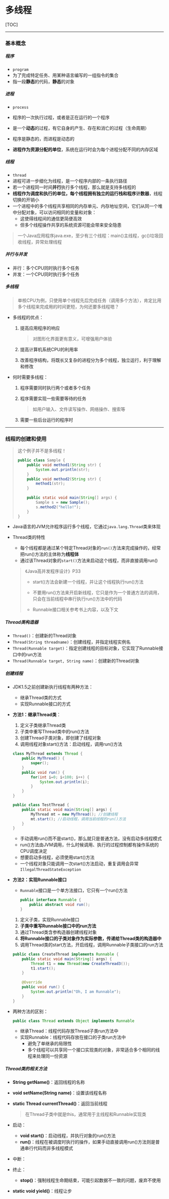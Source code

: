 # 多线程

[TOC]

____

### 基本概念



##### 程序

* `program`
* 为了完成特定任务、用某种语言编写的一组指令的集合
* 指一段**静态**的代码，**静态**的对象



##### 进程

* `process`

* 程序的一次执行过程，或者是正在运行的一个程序
* 是一个**动态**的过程，有它自身的产生、存在和消亡的过程（生命周期）

* 程序是静态的，而进程是动态的
* **进程作为资源分配的单位**，系统在运行时会为每个进程分配不同的内存区域



##### 线程

* `thread`
* 进程可进一步细化为线程，是一个程序内部的一条执行路径
* 若一个进程同一时间**并行**执行多个线程，那么就是支持多线程的
* **线程作为调度和执行的单位，每个线程拥有独立的运行栈和程序计数器**，线程切换的开销小
* 一个进程中的多个线程共享相同的内存单元、内存地址空间，它们从同一个堆中分配对象，可以访问相同的变量和对象：
  * 这使得线程间的通信更简便高效
  * 但多个线程操作共享的系统资源可能会带来安全隐患

> 一个Java应用程序java.exe，至少有三个线程：main()主线程，gc()垃圾回收线程，异常处理线程



##### 并行与并发

* 并行：多个CPU同时执行多个任务
* 并发：一个CPU同时执行多个任务



##### 多线程

> 单核CPU为例，只使用单个线程先后完成任务（调用多个方法），肯定比用多个线程来完成用的时间更短，为何还要多线程嗯？

* 多线程的优点：

  1. 提高应用程序的响应

     > 对图形化界面更有意义，可增强用户体验

  2. 提高计算机系统CPU的利用率

  3. 改善程序结构，将既长又复杂的进程分为多个线程，独立运行，利于理解和修改

* 何时需要多线程：

  1. 程序需要同时执行两个或者多个任务

  2. 程序需要实现一些需要等待的任务

     > 如用户输入、文件读写操作、网络操作、搜索等

  3. 需要一些后台运行的程序时



___

### 线程的创建和使用

> 这个例子并不是多线程！
>
> ```java
> public class Sample {
>     public void method1(String str) {
>         System.out.println(str);
>     }
>     public void method2(String str) {
>         method1(str);
>     }
>     
>     public static void main(String[] args) {
>         Sample s = new Sample();
>         s.method2("hello!");
>     }
> }
> ```



* Java语言的JVM允许程序运行多个线程，它通过`java.lang.Thread`类来体现

* Thread类的特性

  * 每个线程都是通过某个特定Thread对象的`run()`方法来完成操作的，经常把run()方法的主体称为**线程体**
  * 通过该Thread对象的`start()`方法来启动这个线程，而非直接调用run()

  > 《Java高并发程序设计》P33
  >
  > * start()方法会新建一个线程，并让这个线程执行run()方法
  >
  > * 不要用run()方法来开启新线程，它只是作为一个普通方法的调用，只会在当前线程中串行执行run()方法中的代码
  > * Runnable接口相关参考书上内容，以及下文



##### Thread类构造器

* `Thread()`：创建新的Thread对象
* `Thread(String threadname)`：创建线程，并指定线程实例名
* `Thread(Runnable target)`：指定创建线程的目标对象，它实现了Runnable接口中的run方法
* `Thread(Runnable target, String name)`：创建新的Thread对象



##### 创建线程

* JDK1.5之前创建新执行线程有两种方法：

  * 继承Thread类的方式
  * 实现Runnable接口的方式

* **方法1：继承Thread类**：

  1. 定义子类继承Thread类
  2. 子类中重写Thread类中的run()方法
  3. 创建Thread子类对象，即创建了线程对象
  4. 调用线程对象start()方法：启动线程，调用run()方法

  ```java
  class MyThread extends Thread {
      public MyThread() {
          super();
      }
      public void run() {
          for(int i=0; i<100; i++) {
              System.out.println(i);
          }
      }
  }
  
  public class TestThread {
      public static void main(String[] args) {
          MyThread mt = new MyThread(); //创建线程
          mt.start(); //启动线程，调用当前线程的run()方法
      }
  }
  ```

  * 手动调用run()而不是start()，那么就只是普通方法，没有启动多线程模式
  * run()方法由JVM调用，什么时候调用、执行的过程控制都有操作系统的CPU调度决定
  * 想要启动多线程，必须使用start()方法
  * 一个线程对象只能调用一次start()方法启动，重复调用会异常`IllegalThreadStateException`

* **方法2：实现Runnable接口**

  * `Runnable`接口是一个单方法接口，它只有一个run()方法

    ```java
    public interface Runnable {
        public abstract void run();
    }
    ```

  1. 定义子类，实现Runnable接口
  2. **子类中重写Runnable接口中的run方法**
  3. 通过Thread类含参构造器创建线程对象
  4. **将Runnable接口的子类对象作为实际参数，传递给Thread类的构造器中**
  5. 调用Thread类的start方法，开启线程，调用Runnable子类接口的run方法

  ```java
  public class CreateThread implements Runnable {
      public static void main(String[] args) {
          Thread t1 = new Thread(new CreateThread3());
          t1.start();
      }
      
      @Override
      public void run() {
          System.out.println("Oh, I am Runnable");
      }
  }
  ```

  

* 两种方法的区别：

  ```java
  public class Thread extends Object implements Runnable
  ```

  * 继承Thread：线程代码存放Thread子类run方法中
  * 实现Runnable：线程代码存放在接口的子类run方法中
    * 避免了单继承的局限性
    * 多个线程可以共享同一个接口实现类的对象，非常适合多个相同的线程来处理同一份资源



##### Thread类的相关方法

* **String getName()**：返回线程的名称

* **void setName(String name)**：设置该线程名称

* **static Thread currentThread()**：返回当前线程

  > 在Thread子类中就是this，通常用于主线程和Runnable实现类

* 启动：

  * **void start()**：启动线程，并执行对象的run()方法
  * **run()**：线程在被调度时执行的操作，如果手动直接调用run()方法则是普通串行代码而非多线程模式

* 中断：

* 终止：

  * **stop()**：强制线程生命期结束，可能引起数据不一致的问题，废弃不使用

* **static void yield()**：线程让步



